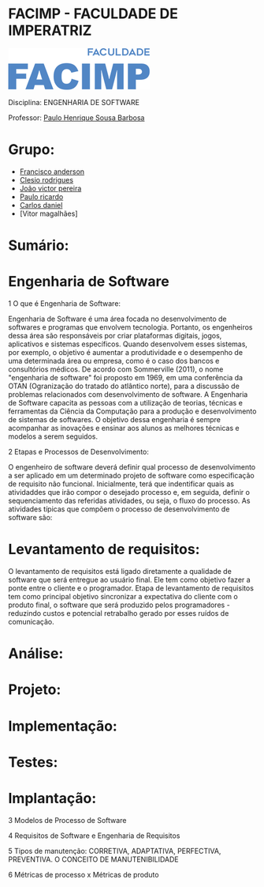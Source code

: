 # FACIMP - FACULDADE DE IMPERATRIZ
![alt text](/facimp.png "Facimp")


Disciplina: ENGENHARIA DE SOFTWARE

Professor: 
[Paulo Henrique Sousa Barbosa](https://github.com/agenteph)


# Grupo:
* [Francisco anderson](https://github.com/franAnder)
* [Clesio rodrigues](https://github.com/clesiocrc)
* [João victor pereira](https://github.com/jvpererinha)
* [Paulo ricardo](https://github.com/PauloRicard0)
* [Carlos daniel](https://github.com/kodagmaster) 
* [Vitor magalhães]


# Sumário: 

# Engenharia de Software 

1 O que é Engenharia de Software:
 
 Engenharia de Software é uma área focada no desenvolvimento de softwares e programas que envolvem tecnologia. Portanto, os engenheiros dessa área são responsáveis por criar plataformas digitais, jogos, aplicativos e sistemas específicos. Quando desenvolvem esses sistemas, por exemplo, o objetivo é aumentar a produtividade e o desempenho de uma determinada área ou empresa, como é o caso dos bancos e consultórios médicos. 
De acordo com Sommerville (2011), o nome "engenharia de software" foi proposto em 1969, em uma conferência da OTAN (Ogranização do tratado do atlântico norte), para a discussão de problemas relacionados com desenvolvimento de software.
 A Engenharia de Software capacita as pessoas com a utilização de teorias, técnicas e ferramentas da Ciência da Computação para a produção e desenvolvimento de sistemas de softwares. O objetivo dessa engenharia é sempre acompanhar as inovações e ensinar aos alunos as melhores técnicas e modelos a serem seguidos.

 2 Etapas e Processos de Desenvolvimento:
 
 O engenheiro de software deverá definir qual processo de desenvolvimento a ser aplicado em um determinado projeto de software como especificação de requisito não funcional. Inicialmente, terá que indentificar quais as atividaddes que irão compor o desejado processo e, em seguida, definir o sequenciamento das referidas atividades, ou seja, o fluxo do processo.
 As atividades típicas que compõem o processo de desenvolvimento de software são: 

# Levantamento de requisitos:
 O levantamento de requisitos está ligado diretamente a qualidade de software que será entregue ao usuário final. Ele tem como objetivo fazer a ponte entre o cliente e o programador. Etapa de levantamento de requisitos tem como principal objetivo sincronizar a expectativa do cliente com o produto final, o software que será produzido pelos programadores - reduzindo custos e potencial retrabalho gerado por esses ruídos de comunicação.

# Análise:

# Projeto:

# Implementação:

# Testes:

# Implantação:

 3 Modelos de Processo de Software

 4 Requisitos de Software e Engenharia de Requisitos

 5 Tipos de manutenção: CORRETIVA, ADAPTATIVA, PERFECTIVA, PREVENTIVA. O CONCEITO DE MANUTENIBILIDADE
 
 6 Métricas de processo x Métricas de produto
